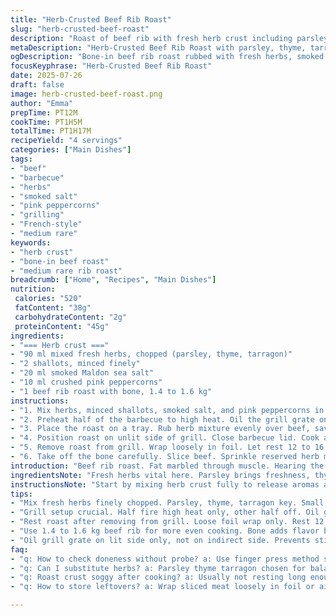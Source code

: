 ```yaml
---
title: "Herb-Crusted Beef Rib Roast"
slug: "herb-crusted-beef-roast"
description: "Roast of beef rib with fresh herb crust including parsley, thyme and tarragon. Coarse sea salt swapped for smoked Maldon flakes. Black pepper replaced with pink peppercorns. Garlic swapped with shallots. Cooked on indirect heat on barbecue. Rested in foil. Sliced after bone removal. Yielding tender medium rare meat, around 1 hour 5 minutes cook time. Herb mix reserved for serving. Bold seasoning. Bone adds flavor. Smoky crust. No gluten, dairy, nuts, or eggs."
metaDescription: "Herb-Crusted Beef Rib Roast with parsley, thyme, tarragon, smoked Maldon salt, pink peppercorns on barbecue. Bone-in, medium rare, smoky crust, tender juicy slices."
ogDescription: "Bone-in beef rib roast rubbed with fresh herbs, smoked salt, pink peppercorns cooked indirect on grill. Rested, sliced, herb crust adds crunch and bold flavor."
focusKeyphrase: "Herb-Crusted Beef Rib Roast"
date: 2025-07-26
draft: false
image: herb-crusted-beef-roast.png
author: "Emma"
prepTime: PT12M
cookTime: PT1H5M
totalTime: PT1H17M
recipeYield: "4 servings"
categories: ["Main Dishes"]
tags:
- "beef"
- "barbecue"
- "herbs"
- "smoked salt"
- "pink peppercorns"
- "grilling"
- "French-style"
- "medium rare"
keywords:
- "herb crust"
- "bone-in beef roast"
- "medium rare rib roast"
breadcrumb: ["Home", "Recipes", "Main Dishes"]
nutrition: 
 calories: "520"
 fatContent: "38g"
 carbohydrateContent: "2g"
 proteinContent: "45g"
ingredients:
- "=== Herb crust ==="
- "90 ml mixed fresh herbs, chopped (parsley, thyme, tarragon)"
- "2 shallots, minced finely"
- "20 ml smoked Maldon sea salt"
- "10 ml crushed pink peppercorns"
- "1 beef rib roast with bone, 1.4 to 1.6 kg"
instructions:
- "1. Mix herbs, minced shallots, smoked salt, and pink peppercorns in a bowl. Set aside 20 ml for garnish."
- "2. Preheat half of the barbecue to high heat. Oil the grill grate on the lit side."
- "3. Place the roast on a tray. Rub herb mixture evenly over beef, save some for serving. Rest 12 minutes."
- "4. Position roast on unlit side of grill. Close barbecue lid. Cook about 1 hour 5 minutes for medium rare or until internal temperature reaches 58°C (136°F)."
- "5. Remove roast from grill. Wrap loosely in foil. Let rest 12 to 16 minutes."
- "6. Take off the bone carefully. Slice beef. Sprinkle reserved herb mix on top."
introduction: "Beef rib roast. Fat marbled through muscle. Hearing the sizzle is half the thrill. Herbs chopped fine. Tarragon switched in for a twist. Shallots instead of garlic for sweeter notes. Smoked salt gives bite. Pink peppercorns add subtle fruity heat. Charcoal smoke works magic. Bone-in for deep flavor. Cook indirect on grill. No hurry but no drag either. Resting crucial. Locked in juices. Slice shows rosy interior. Herb crust crunchy, savory punch. Meat juicy. Simple but bold. Rustic elegance on plate. No dairy, no gluten. Just primal carnivore with herbs. Perfect for backyard feast. Letting smoke and herbs do the talking. Minimal fuss. Maximum character. Food with soul. Cooking and quiet anticipation. Carving reveals all."
ingredientsNote: "Fresh herbs vital here. Parsley brings freshness, thyme earthiness, tarragon subtle anise notes. Mix them up, chopped small to coat beef well. Shallots give gentle sweetness, easier on stomach than garlic, less pungent but aromatic. Smoked Maldon salt swaps grains of original sea salt, adds subtle smoky nuance without extra steps. Pink peppercorns crushed coarse for texture and gentle heat, replacing harsh black pepper. Roast size around 1.4 to 1.6 kg to cook evenly yet remain tender. Bone-in ensures flavor depth and slower temperature rise inside. Oil grill grate to prevent sticking. Reserve some herb crust dry mix for sprinkling when serving to freshen aroma and add crunch."
instructionsNote: "Start by mixing herb crust fully to release aromas and combine flavors. Preheat grill half only: high heat on one side to create indirect cooking zone – essential to avoid charring exterior. Rub herb crust all over beef, evenly pressing so it sticks and flavors seep. Let rest before grilling; herbs start penetrating meat. Position beef on cold side of grill, lid closed to trap heat. Monitor temperature; aim for 58°C for medium rare. Cooking time varies; watch carefully. Resting after cooking locks juices inside, keeps meat tender. Bone removal easier post-rest. Slice carefully against grain. Sprinkle reserved herb mixture after plating to brighten flavors and texture. Serve immediately with simple sides or smoky accompaniment."
tips:
- "Mix fresh herbs finely chopped. Parsley, thyme, tarragon key. Small pieces stick better. Herbs must cover beef evenly. Herb crust thick enough to hold but not clumpy. Keep some dry mix aside for after cooking sprinkle. Herbs start flavor infusion during rest before cooking. Rest time important to hydrate herbs. No garlic here, shallots replace. Gentler aroma, milder after cooking. Use smoked Maldon salt coarse but not too coarse to avoid heavy crust."
- "Grill setup crucial. Half fire high heat only, other half off. Oil grill grate well where fire is on. Use indirect heat side for beef placement. Avoid flare ups, avoid charring crust. Lid down traps smoke and heat evenly. Check temp with probe, aiming 58°C medium rare. Can last 60-65 minutes. Timing variable by weight and grill setup. Err on side of temp rather than time. Let heat cycles do work slow cause bone slows heat transfer. Patience needed."
- "Rest roast after removing from grill. Loose foil wrap only. Rest 12 to 16 minutes minimum. Crucial for reservoir of juices to redistribute. Bone easier to remove after rest. Slice against grain only after bone removed. Slicing while bone in awkward. Herb crust crunchy texture changes after cooking and resting. Reserved herb mixture freshens plating. Sprinkle top just before serving to add fresh green pop and leftover aroma. Helps brighten visual and flavor contrast with smoky deep meat."
- "Use 1.4 to 1.6 kg beef rib for more even cooking. Bone adds flavor but slows core temp rise. Uniform size helps with timing. Shallots minced really fine, avoids chunky pieces, spread more evenly in herb crust. Pink peppercorns crushed for less heat, more texture and subtle fruity fragrant punch. Avoid black pepper, harsher, overwhelming. Smoke from charcoal vital for depth. Wood chips optional but charcoal alone enough. Avoid pushing meat close to flames to keep herb crust intact."
- "Oil grill grate on lit side only, not on indirect side. Prevents sticking on hot zones. Keep herb crust in place once rubbed in. Avoid flipping roast during cooking. One side contact only rest indirect area. Keeps crust consistent. Bone removal post-rest easier, fat rendered softened, connective tissues relaxed. Slice thin or thick depending on preference, but slicing against grain always. Herb mix reserved acts as final seasoning layer, add without saturating meat surface to maintain textural balance."
faq:
- "q: How to check doneness without probe? a: Use finger press method somewhat. Firmness increases with temp but tricky on bone cut. Check color inside from edge if you cut small end slices. Aim for slight rosy pink if medium rare. Timing estimates help but probe better. Wait times vary by grill heat consistency."
- "q: Can I substitute herbs? a: Parsley thyme tarragon chosen for balance. Swap tarragon for oregano or rosemary but flavor shifts more woody or pungent. Tarragon gives anise hint. mix herbs chopped small for max adhesion. Herb freshness key for aroma. Dry herbs less vibrant. Adjust salt amount if swapping Maldon smoked salt with regular."
- "q: Roast crust soggy after cooking? a: Usually not resting long enough or too much moisture on meat before herb rub. Pat dry completely. Herb crust should be dry mix. Rest under foil loosely but not sealed tight. Soggy crust means steam trapped. Also avoid flipping roast during grill cooking. Indirect heat prevents crust burning but preserves crunch if no excess moisture."
- "q: How to store leftovers? a: Wrap sliced meat loosely in foil or airtight container. Consume within 2 days for best flavor. Reheat gently in oven at low temp or covered skillet to avoid drying out. Leftover herb crust loses crunch fast, add fresh herbs on reheat. Bone can be kept refrigerated separately or added to stew stock later but not indefinitely in fridge."

---
```

